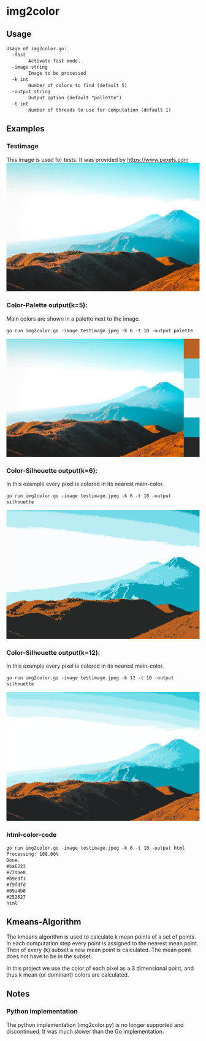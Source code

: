# img2color

## Usage

```
Usage of img2color.go:
  -fast
    	Activate fast mode.
  -image string
    	Image to be processed
  -k int
    	Number of colors to find (default 5)
  -output string
    	Output option (default "pallette")
  -t int
    	Number of threads to use for computation (default 1)
```

## Examples

### Testimage
This image is used for tests. It was provided by https://www.pexels.com .
![test image](https://raw.githubusercontent.com/nicolas93/img2color/master/testimage.jpeg)


### Color-Palette output(k=5):
Main  colors are shown in a palette next to the image.

```
go run img2color.go -image testimage.jpeg -k 6 -t 10 -output palette
```
![test image with color-palette](https://raw.githubusercontent.com/nicolas93/img2color/master/testimage.jpeg_palette_k6.png)

### Color-Silhouette output(k=6):
In this example every pixel is colored in its nearest main-color.

```
go run img2color.go -image testimage.jpeg -k 6 -t 10 -output silhouette
```
![test image with color-silhouette](https://raw.githubusercontent.com/nicolas93/img2color/master/testimage.jpeg_silhouette_k6.png)

### Color-Silhouette output(k=12):
In this example every pixel is colored in its nearest main-color.

```
go run img2color.go -image testimage.jpeg -k 12 -t 10 -output silhouette
```
![test image with color-silhouette](https://raw.githubusercontent.com/nicolas93/img2color/master/testimage.jpeg_silhouette_k12.png)


### html-color-code
```
go run img2color.go -image testimage.jpeg -k 6 -t 10 -output html
Processing: 100.00%
Done.
#ba6223
#72dae8
#b9edf3
#f9fdfd
#09a4b8
#252827
html
```

## Kmeans-Algorithm

The kmeans algorithm is used to calculate k mean points of a set of points.
In each computation step every point is assigned to the nearest mean point. 
Then of every (k) subset a new mean point is calculated. The mean point does not have to be in the subset.

In this project we use the color of each pixel as a 3 dimensional point, and thus k mean (or dominant) colors are calculated. 


## Notes

### Python implementation
The python implementation (img2color.py) is no longer supported and discontinued.
It was much slower than the Go implementation.